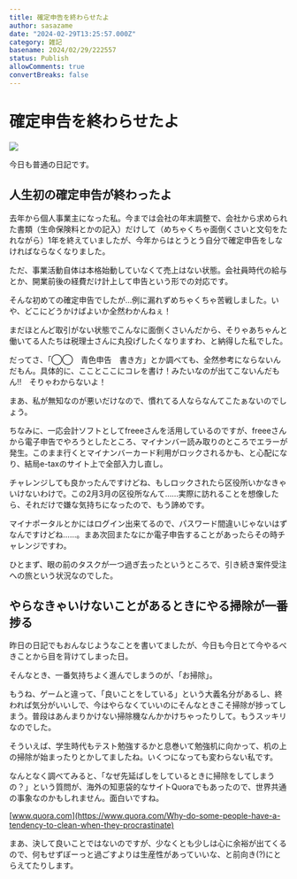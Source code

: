 ```yaml
---
title: 確定申告を終わらせたよ
author: sasazame
date: "2024-02-29T13:25:57.000Z"
category: 雑記
basename: 2024/02/29/222557
status: Publish
allowComments: true
convertBreaks: false
---
```

# 確定申告を終わらせたよ

![](https://cdn-ak.f.st-hatena.com/images/fotolife/s/sasazame/20240207/20240207222959.png)

今日も普通の日記です。

<!-- Extended Body -->

## 人生初の確定申告が終わったよ

去年から個人事業主になった私。今までは会社の年末調整で、会社から求められた書類（生命保険料とかの記入）だけして（めちゃくちゃ面倒くさいと文句をたれながら）1年を終えていましたが、今年からはとうとう自分で確定申告をしなければならなくなりました。

ただ、事業活動自体は本格始動していなくて売上はない状態。会社員時代の給与とか、開業前後の経費だけ計上して申告という形での対応です。

そんな初めての確定申告でしたが…例に漏れずめちゃくちゃ苦戦しました。いや、どこにどうかけばよいか全然わかんねぇ！

まだほとんど取引がない状態でこんなに面倒くさいんだから、そりゃあちゃんと働いてる人たちは税理士さんに丸投げしたくなりますわ、と納得した私でした。

だってさ、「◯◯　青色申告　書き方」とか調べても、全然参考にならないんだもん。具体的に、こことここにコレを書け！みたいなのが出てこないんだもん‼　そりゃわからないよ！

  

まあ、私が無知なのが悪いだけなので、慣れてる人ならなんてこたぁないのでしょう。

ちなみに、一応会計ソフトとしてfreeeさんを活用しているのですが、freeeさんから電子申告でやろうとしたところ、マイナンバー読み取りのところでエラーが発生。このまま行くとマイナンバーカード利用がロックされるかも、と心配になり、結局e-taxのサイト上で全部入力し直し。

チャレンジしても良かったんですけどね、もしロックされたら区役所いかなきゃいけないわけで。この2月3月の区役所なんて……実際に訪れることを想像したら、それだけで嫌な気持ちになったので、もう諦めです。

マイナポータルとかにはログイン出来てるので、パスワード間違いじゃないはずなんですけどね……。まあ次回またなにか電子申告することがあったらその時チャレンジですわ。

ひとまず、眼の前のタスクが一つ過ぎ去ったというところで、引き続き案件受注への旅という状況なのでした。

## やらなきゃいけないことがあるときにやる掃除が一番捗る

昨日の日記でもおんなじようなことを書いてましたが、今日も今日とて今やるべきことから目を背けてしまった日。

そんなとき、一番気持ちよく進んでしまうのが、「お掃除」。

もうね、ゲームと違って、「良いことをしている」という大義名分があるし、終われば気分がいいしで、今はやらなくていいのにそんなときこそ掃除が捗ってしまう。普段はあんまりかけない掃除機なんかかけちゃったりして。もうスッキリなのでした。

  

そういえば、学生時代もテスト勉強するかと息巻いて勉強机に向かって、机の上の掃除が始まったりとかしてましたね。いくつになっても変わらない私です。

なんとなく調べてみると、「なぜ先延ばしをしているときに掃除をしてしまうの？」という質問が、海外の知恵袋的なサイトQuoraでもあったので、世界共通の事象なのかもしれません。面白いですね。

[www.quora.com](https://www.quora.com/Why-do-some-people-have-a-tendency-to-clean-when-they-procrastinate)

まあ、決して良いことではないのですが、少なくとも少しは心に余裕が出てくるので、何もせずぼーっと過ごすよりは生産性があっていいな、と前向き(?)にとらえてたりします。